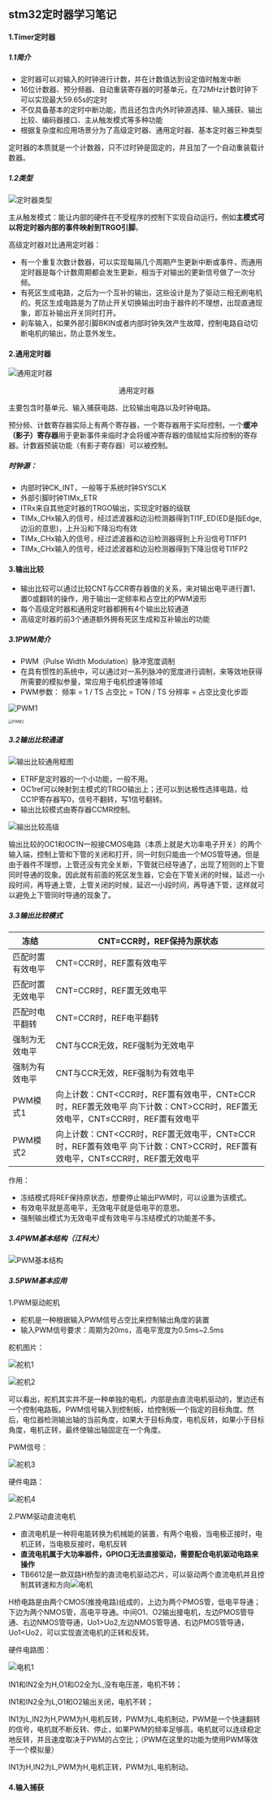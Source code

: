 ## stm32定时器学习笔记

#### 1.Timer定时器

##### 1.1简介

- 定时器可以对输入的时钟进行计数，并在计数值达到设定值时触发中断
- 16位计数器、预分频器、自动重装寄存器的时基单元，在72MHz计数时钟下可以实现最大59.65s的定时
- 不仅具备基本的定时中断功能，而且还包含内外时钟源选择、输入捕获、输出比较、编码器接口、主从触发模式等多种功能
- 根据复杂度和应用场景分为了高级定时器、通用定时器、基本定时器三种类型

定时器的本质就是一个计数器，只不过时钟是固定的，并且加了一个自动重装载计数器。

##### 1.2类型

![定时器类型](https://raw.githubusercontent.com/yyhlovehh/yyhlovehh.github.io/master/202308211035494.png)

主从触发模式：能让内部的硬件在不受程序的控制下实现自动运行。例如**主模式可以将定时器内部的事件映射到TRGO引脚**。

高级定时器对比通用定时器：

- 有一个重复次数计数器，可以实现每隔几个周期产生更新中断或事件，而通用定时器是每个计数周期都会发生更新，相当于对输出的更新信号做了一次分频。
- 有死区生成电路，之后为一个互补的输出，这些设计是为了驱动三相无刷电机的。死区生成电路是为了防止开关切换输出时由于器件的不理想，出现直通现象，即互补输出开关同时打开。
- 刹车输入，如果外部引脚BKIN或者内部时钟失效产生故障，控制电路自动切断电机的输出，防止意外发生。

#### 2.通用定时器

![通用定时器](https://raw.githubusercontent.com/yyhlovehh/yyhlovehh.github.io/master/202308211039498.png)

<div align = "center">通用定时器</div>

主要包含时基单元、输入捕获电路、比较输出电路以及时钟电路。

预分频、计数寄存器实际上有两个寄存器，一个寄存器用于实际控制，一个**缓冲（影子）寄存器**用于更新事件来临时才会将缓冲寄存器的值赋给实际控制的寄存器。计数器预装功能（有影子寄存器）可以被控制。

##### 时钟源：

- 内部时钟CK_INT，一般等于系统时钟SYSCLK
- 外部引脚时钟TIMx_ETR
- ITRx来自其他定时器的TRGO输出，实现定时器的级联
- TIMx_CHx输入的信号，经过滤波器和边沿检测器得到TI1F_ED(ED是指Edge,边沿的意思)，上升沿和下降沿均有效
- TIMx_CHx输入的信号，经过滤波器和边沿检测器得到上升沿信号TI1FP1
- TIMx_CHx输入的信号，经过滤波器和边沿检测器得到下降沿信号TI1FP2

#### 3.输出比较

- 输出比较可以通过比较CNT与CCR寄存器值的关系，来对输出电平进行置1、置0或翻转的操作，用于输出一定频率和占空比的PWM波形
- 每个高级定时器和通用定时器都拥有4个输出比较通道
- 高级定时器的前3个通道额外拥有死区生成和互补输出的功能

##### 3.1PWM简介

- PWM（Pulse Width Modulation）脉冲宽度调制
- 在具有惯性的系统中，可以通过对一系列脉冲的宽度进行调制，来等效地获得所需要的模拟参量，常应用于电机控速等领域
- PWM参数：
       	频率 = 1 / TS            占空比 = TON / TS           分辨率 = 占空比变化步距

![PWM1](https://raw.githubusercontent.com/yyhlovehh/yyhlovehh.github.io/master/202308220544274.png)

<img src="https://raw.githubusercontent.com/yyhlovehh/yyhlovehh.github.io/master/202308211234250.png" alt="PWM2" style="zoom: 50%;" />

##### 3.2输出比较通道

![输出比较通用框图](https://raw.githubusercontent.com/yyhlovehh/yyhlovehh.github.io/master/202308211238430.png)

- ETRF是定时器的一个小功能，一般不用。
- OC1ref可以映射到主模式的TRGO输出上；还可以到达极性选择电路，给CC1P寄存器写0，信号不翻转，写1信号翻转。
- 输出比较模式由寄存器CCMR控制。

![输出比较高级](https://raw.githubusercontent.com/yyhlovehh/yyhlovehh.github.io/master/202308220239658.png)

输出比较的OC1和OC1N一般接CMOS电路（本质上就是大功率电子开关）的两个输入端，控制上管和下管的关闭和打开，同一时刻只能由一个MOS管导通。但是由于器件不理想，上管还没有完全关断，下管就已经导通了，出现了短则的上下管同时导通的现象。因此就有前面的死区发生器，它会在下管关闭的时候，延迟一小段时间，再导通上管，上管关闭的时候，延迟一小段时间，再导通下管，这样就可以避免上下管同时导通的现象了。

##### 3.3输出比较模式

| 冻结             | CNT=CCR时，REF保持为原状态                                   |
| ---------------- | ------------------------------------------------------------ |
| 匹配时置有效电平 | CNT=CCR时，REF置有效电平                                     |
| 匹配时置无效电平 | CNT=CCR时，REF置无效电平                                     |
| 匹配时电平翻转   | CNT=CCR时，REF电平翻转                                       |
| 强制为无效电平   | CNT与CCR无效，REF强制为无效电平                              |
| 强制为有效电平   | CNT与CCR无效，REF强制为有效电平                              |
| PWM模式1         | 向上计数：CNT<CCR时，REF置有效电平，CNT≥CCR时，REF置无效电平                                                                            向下计数：CNT>CCR时，REF置无效电平，CNT≤CCR时，REF置有效电平 |
| PWM模式2         | 向上计数：CNT<CCR时，REF置无效电平，CNT≥CCR时，REF置有效电平                                                                           向下计数：CNT>CCR时，REF置有效电平，CNT≤CCR时，REF置无效电平 |

作用：

- 冻结模式将REF保持原状态，想要停止输出PWM时，可以设置为该模式。
- 有效电平就是高电平，无效电平就是低电平的意思。
- 强制输出模式为无效电平或有效电平与冻结模式的功能差不多。

##### 3.4PWM基本结构（江科大）

![PWM基本结构](https://raw.githubusercontent.com/yyhlovehh/yyhlovehh.github.io/master/202308211237398.png)

##### 3.5PWM基本应用

1.PWM驱动舵机

- 舵机是一种根据输入PWM信号占空比来控制输出角度的装置
- 输入PWM信号要求：周期为20ms，高电平宽度为0.5ms~2.5ms

舵机图片：

<img src="https://raw.githubusercontent.com/yyhlovehh/yyhlovehh.github.io/master/202308220255977.png" alt="舵机1"  />

![舵机2](https://raw.githubusercontent.com/yyhlovehh/yyhlovehh.github.io/master/202308220256238.png)

可以看出，舵机其实并不是一种单独的电机，内部是由直流电机驱动的，里边还有一个控制电路板。PWM信号输入到控制板，给控制板一个指定的目标角度。然后，电位器检测输出轴的当前角度，如果大于目标角度，电机反转，如果小于目标角度，电机正转，最终使输出轴固定在一个角度。

PWM信号：

![舵机3](https://raw.githubusercontent.com/yyhlovehh/yyhlovehh.github.io/master/202308220257793.png)

硬件电路：

![舵机4](https://raw.githubusercontent.com/yyhlovehh/yyhlovehh.github.io/master/202308220259445.png)



2.PWM驱动直流电机

- 直流电机是一种将电能转换为机械能的装置，有两个电极，当电极正接时，电机正转，当电极反接时，电机反转
- **直流电机属于大功率器件，GPIO口无法直接驱动，需要配合电机驱动电路来操作**
- TB6612是一款双路H桥型的直流电机驱动芯片，可以驱动两个直流电机并且控制其转速和方向![电机](https://raw.githubusercontent.com/yyhlovehh/yyhlovehh.github.io/master/202308220305053.png)

H桥电路是由两个CMOS(推挽电路)组成的，上边为两个PMOS管，低电平导通；下边为两个NMOS管，高电平导通。中间O1、O2输出接电机，左边PMOS管导通、右边NMOS管导通，Uo1>Uo2,左边NMOS管导通、右边PMOS管导通，Uo1<Uo2，可以实现直流电机的正转和反转。

硬件电路图：

![电机1](https://raw.githubusercontent.com/yyhlovehh/yyhlovehh.github.io/master/202308220351551.png)

IN1和IN2全为H,O1和O2全为L,没有电压差，电机不转；

IN1和IN2全为L,O1和O2输出关闭，电机不转；

IN1为L,IN2为H,PWM为H,电机反转，PWM为L,电机制动，PWM是一个快速翻转的信号，电机就不断反转、停止，如果PWM的频率足够高，电机就可以连续稳定地反转，并且速度取决于PWM的占空比；（PWM在这里的功能为使用PWM等效于一个模拟量）

IN1为H,IN2为L,PWM为H,电机正转，PWM为L,电机制动。

#### 4.输入捕获

